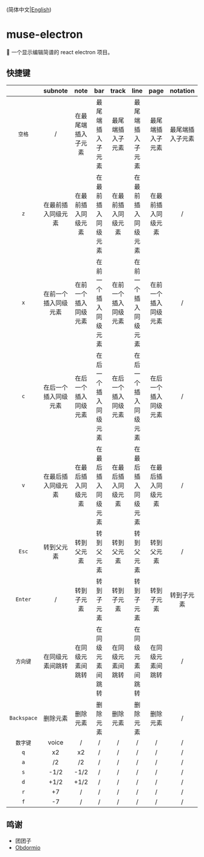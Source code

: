 (简体中文|[English](README.en_US.md))

# muse-electron

🎼 一个显示编辑简谱的 react electron 项目。

## 快捷键

|             |       subnote        |         note         |         bar          |        track         |         line         |         page         |     notation     |
| :---------: | :------------------: | :------------------: | :------------------: | :------------------: | :------------------: | :------------------: | :--------------: |
|   `空格`    |          /           |  在最尾端插入子元素  |   最尾端插入子元素   |   最尾端插入子元素   |   最尾端插入子元素   |   最尾端插入子元素   | 最尾端插入子元素 |
|     `z`     |  在最前插入同级元素  |  在最前插入同级元素  |  在最前插入同级元素  |  在最前插入同级元素  |  在最前插入同级元素  |  在最前插入同级元素  |        /         |
|     `x`     | 在前一个插入同级元素 | 在前一个插入同级元素 | 在前一个插入同级元素 | 在前一个插入同级元素 | 在前一个插入同级元素 | 在前一个插入同级元素 |        /         |
|     `c`     | 在后一个插入同级元素 | 在后一个插入同级元素 | 在后一个插入同级元素 | 在后一个插入同级元素 | 在后一个插入同级元素 | 在后一个插入同级元素 |        /         |
|     `v`     |  在最后插入同级元素  |  在最后插入同级元素  |  在最后插入同级元素  |  在最后插入同级元素  |  在最后插入同级元素  |  在最后插入同级元素  |        /         |
|    `Esc`    |      转到父元素      |      转到父元素      |      转到父元素      |      转到父元素      |      转到父元素      |      转到父元素      |        /         |
|   `Enter`   |          /           |      转到子元素      |      转到子元素      |      转到子元素      |      转到子元素      |      转到子元素      |    转到子元素    |
|  `方向键`   |   在同级元素间跳转   |   在同级元素间跳转   |   在同级元素间跳转   |   在同级元素间跳转   |   在同级元素间跳转   |   在同级元素间跳转   |        /         |
| `Backspace` |       删除元素       |       删除元素       |       删除元素       |       删除元素       |       删除元素       |       删除元素       |        /         |
|  `数字键`   |        voice         |          /           |          /           |          /           |          /           |          /           |        /         |
|     `q`     |          x2          |          x2          |          /           |          /           |          /           |          /           |        /         |
|     `a`     |          /2          |          /2          |          /           |          /           |          /           |          /           |        /         |
|     `s`     |         -1/2         |         -1/2         |          /           |          /           |          /           |          /           |        /         |
|     `d`     |         +1/2         |         +1/2         |          /           |          /           |          /           |          /           |        /         |
|     `r`     |          +7          |          /           |          /           |          /           |          /           |          /           |        /         |
|     `f`     |          -7          |          /           |          /           |          /           |          /           |          /           |        /         |

## 鸣谢

- 团团子
- [Obdormio](https://github.com/Obdormio)
